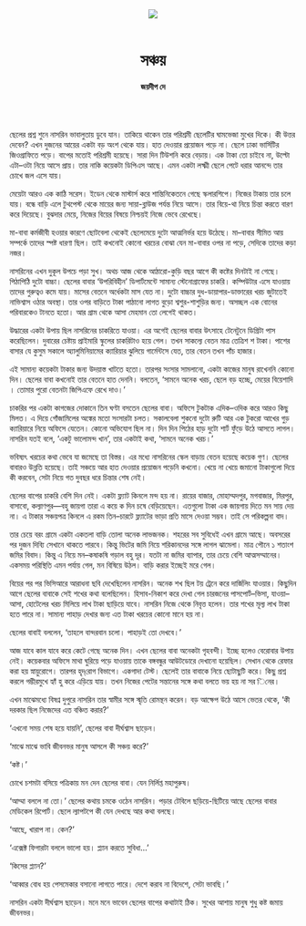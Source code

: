 <div align=center>
<img src=https://images.prothomalo.com/prothomalo-bangla%2F2021-09%2Fd504c793-c76e-4f32-b68d-3d0db45bbdb4%2FMasuk_Art_02.jpg?rect=0%2C0%2C2227%2C1169&w=1200&ar=40%3A21&auto=format%2Ccompress&ogImage=true&mode=crop&overlay=&overlay_position=bottom&overlay_width_pct=1 />
<br><br>
<h1>সঞ্চয়</h1> 
<h4>জয়দীপ দে</h4>
<br><br>
</div>

ছেলের প্রশ্ন শুনে নাসরিন ভাবালুতায় ডুবে যান। তাকিয়ে থাকেন তার পরিশ্রমী ছেলেটির ঘামভেজা মুখের দিকে। কী উত্তর দেবেন? এখন দুজনের আয়ের একটা বড় অংশ থেকে যায়। হাত দেওয়ার প্রয়োজন পড়ে না। ছেলে ঢাকা ভার্সিটির জিওগ্রাফিতে পড়ে। বাপের মতোই পরিশ্রমী হয়েছে। সারা দিন টিউশনি করে বেড়ায়। এক টাকা তো চাইবে না, উল্টো এটা–ওটা নিয়ে আসে প্রায়। তার নাকি কয়েকটা ডিপিএস আছে। এমন একটা লক্ষ্মী ছেলে পেটে ধরার আনন্দে তার চোখে জল এসে যায়।

মেয়েটা আরও এক কাঠি সরেস। ইডেন থেকে মাস্টার্স করে শান্তিনিকেতনে গেছে স্কলারশিপে। নিজের টাকায় তার চলে যায়। বন্ধে বাড়ি এলে টুথপেস্ট থেকে মায়ের জন্য সায়া-ব্লাউজ পর্যন্ত নিয়ে আসে। তার বিয়ে-থা নিয়ে চিন্তা করতে বারণ করে দিয়েছে। বুঝদার মেয়ে, নিজের বিয়ের বিষয়ে নিশ্চয়ই নিজে ভেবে রেখেছে।

মা-বাবা কর্মজীবী হওয়ার কারণে ছোটবেলা থেকেই ছেলেমেয়ে দুটো আত্মনির্ভর হয়ে উঠেছে। মা–বাবার সীমিত আয় সম্পর্কে তাদের স্পষ্ট ধারণা ছিল। তাই কখনোই কোনো খরচের বোঝা যেন মা-বাবার ওপর না পড়ে, সেদিকে তাদের কড়া নজর।

নাসরিনের এখন দুকূল উপচে পড়া সুখ। অথচ আজ থেকে আঠারো-কুড়ি বছর আগে কী কষ্টের দিনটাই না গেছে। পিঠাপিঠি দুটো বাচ্চা। ছেলের বাবার ‘উপরিবিহীন’ ডিপার্টমেন্টে সামান্য স্টেনোগ্রাফের চাকরি। কম্পিউটার এসে যাওয়ায় তাদের গুরুত্বও কমে যায়। মাসের বেতনে অর্ধেকটা মাস যেত না। দুটো বাচ্চার দুধ-ডায়াপার-ডাক্তারের খরচ জুটাতেই নাভিশ্বাস ওঠার অবস্থা। তার ওপর বাড়িতে টাকা পাঠানো লাগত বুড়ো শ্বশুর-শাশুড়ির জন্য। অসচ্ছল এক বোনের পরিবারকেও টানতে হতো। আর গ্রাম থেকে আসা মেহমান তো লেগেই থাকত।

উদ্ধারের একটা উপায় ছিল নাসরিনের চাকরিতে যাওয়া। এর অগেই ছেলের বাবার উৎসাহে টেনেটুনে ডিগ্রিটা পাস করেছিলেন। দুবারের চেষ্টায় প্রাইমারি স্কুলের চাকরিটাও হয়ে গেল। তখন সাকল্যে বেতন মাত্র তেত্রিশ শ টাকা। পাশের বাসার যে কুসুম সকালে অ্যালুমিনিয়ামের ক্যারিয়ার ঝুলিয়ে গার্মেন্টসে যেত, তার বেতন তখন পাঁচ হাজার।

এই সামান্য কয়েকটা টাকার জন্য উদয়াস্ত খাটতে হতো। তারপর সংসার সামলানো, একটা কাজের মানুষ রাখেননি কোনো দিন। ছেলের বাবা কখনোই তার বেতনে হাত দেননি। বলতেন, ‘সামনে অনেক খরচ, ছেলে বড় হচ্ছে, মেয়ের বিয়েশাদি । তোমার পুরো বেতনটা জিপিএফে রেখে দাও।’

চাকরির পর একটা কাগজের দোকানে তিন ঘণ্টা বসতেন ছেলের বাবা। অফিসে টুকটাক এদিক–ওদিক করে আরও কিছু মিলত। এ দিয়ে গোঁজামিলের অঙ্কের মতো সংসারটা চলত। সকালবেলা শুকনো দুটো রুটি আর এক টুকরো আখের গুড় ক্যারিয়ারে নিয়ে অফিসে যেতেন। কোনো অভিযোগ ছিল না। দিন দিন পিঠের হাড় দুটো শার্ট ফুঁড়ে উঠে আসতে লাগল। নাসরিন যতই বলে, ‘একটু ভালোমন্দ খান’, তার একটাই কথা, ‘সামনে অনেক খরচ।’

ভবিষ্যৎ খরচের কথা ভেবে যা জমেছে তা বিস্তর। এর মধ্যে নাসরিনের স্কেল বাড়ায় বেতন হয়েছে কয়েক গুণ। ছেলের বাবারও উন্নতি হয়েছে। তাই সঞ্চয়ে আর হাত দেওয়ার প্রয়োজন পড়েনি কখনো। খেয়ে না খেয়ে জমানো টাকাগুলো দিয়ে কী করবেন, সেটা নিয়ে গত দুবছর ধরে চিন্তার শেষ নেই।

ছেলের বাপের চাকরি বেশি দিন নেই। একটা ফ্ল্যাট কিনলে মন্দ হয় না। রায়ের বাজার, মোহাম্মদপুর, মগবাজার, মিরপুর, বাসাবো, কল্যাণপুর—বহু জায়গা তারা এ কয়ে ক দিন চষে বেড়িয়েছেন। এতগুলো টাকা এক জায়গায় দিতে মন সায় দেয় না। এ টাকার সঞ্চয়পত্র কিনলে এ রকম তিন–চারটে ফ্ল্যাটের ভাড়া প্রতি মাসে দেওয়া সম্ভব। তাই সে পরিকল্পনা বাদ।

তার চেয়ে বরং গ্রামে একটা একতলা বাড়ি তোলা অনেক লাভজনক। শহরের সব সুবিধেই এখন গ্রামে আছে। অবসরের পর দুজন দিব্যি সেখানে থাকতে পারবে। কিন্তু ভিটের জমি নিয়ে শরিকানদের সঙ্গে লাগল ঝামেলা। মাত্র পৌনে ১ শতাংশ জমির বিবাদ। কিন্তু এ নিয়ে মন–কষাকষি গড়াল বহু দূর। যতটা না জমির ব্যাপার, তার চেয়ে বেশি আত্মসম্মানের। একসময় পরিস্থিতি এমন পর্যায় গেল, মন বিষিয়ে উঠল। বাড়ি করার ইচ্ছেই মরে গেল।

বিয়ের পর পর ভিসিআরে আরাধনা ছবি দেখেছিলেন নাসরিন। অনেক শখ ছিল টয় ট্রেনে করে দার্জিলিং যাওয়ার। কিছুদিন আগে ছেলের বাবাকে সেই শখের কথা বলেছিলেন। হিসাব-নিকাশ করে দেখা গেল চারজনের পাসপোর্ট–ভিসা, যাওয়া–আসা, হোটেলের খরচ মিলিয়ে লাখ টাকা ছাড়িয়ে যাবে। নাসরিন নিজে থেকে নিবৃত্ত হলেন। তার শখের মূল্য লাখ টাকা হতে পারে না। সামান্য পাহাড় দেখার জন্য এত টাকা খরচের কোনো মানে হয় না।

ছেলের বাবাই বললেন, ‘তাহলে বান্দরবান চলো। পাহাড়ই তো দেখবে।’

আজ যাবে কাল যাবে করে কেটে গেছে অনেক দিন। এখন ছেলের বাবা অনেকটা গৃহবন্দী। ইচ্ছে হলেও বেরোবার উপায় নেই। কয়েকবার অফিসে মাথা ঘুরিয়ে পড়ে যাওয়ায় তাকে বঙ্গবন্ধুর আউটডোরে দেখানো হয়েছিল। সেখান থেকে রেফার করা হয় স্নায়ুরোগে। তারপর হৃদ্​রোগ বিভাগে। একগাদা টেস্ট। ছেলেই তার বাবাকে নিয়ে ছোটাছুটি করে। কিছু প্রশ্ন করলে গম্ভীরমুখে হ্যাঁ হু করে এড়িয়ে যায়। তখন নিজের পেটের সন্তানের সঙ্গে কথা বলতে ভয় হয় না সর িনের।

এখন মাঝেমধ্যে বিষণ্ন দুপুরে নাসরিন তার স্বামীর সঙ্গে স্মৃতি রোমন্থন করেন। বড় আক্ষেপ উঠে আসে ভেতর থেকে, ‘কী দরকার ছিল নিজেদের এত বঞ্চিত করার?’

‘এখনো সময় শেষ হয়ে যায়নি’, ছেলের বাবা দীর্ঘশ্বাস ছাড়েন।

‘মাঝে মাঝে ভাবি জীবনভর মানুষ আসলে কী সঞ্চয় করে?’

‘কষ্ট।’

চোখে চশমটা বসিয়ে পত্রিকায় মন দেন ছেলের বাবা। যেন নির্লিপ্ত মহাপুরুষ।

‘আম্মা বললে না তো।’ ছেলের কথায় চমকে ওঠেন নাসরিন। পড়ার টেবিলে ছড়িয়ে-ছিটিয়ে আছে ছেলের বাবার মেডিকেল রিপোর্ট। ছেলে ল্যাপটপে কী যেন দেখছে আর কথা বলছে।

‘আছে, খারাপ না। কেন?’

‘এক্সেক্ট ফিগারটা বললে ভালো হয়। প্ল্যান করতে সুবিধা...’

‘কিসের প্ল্যান?’

‘আব্বার বোধ হয় পেসমেকার বসানো লাগতে পারে। দেশে করাব না বিদেশে, সেটা ভাবছি।’

নাসরিন একটা দীর্ঘশ্বাস ছাড়েন। মনে মনে ভাবেন ছেলের বাপের কথাটাই ঠিক। সুখের আশায় মানুষ শুধু কষ্ট জমায় জীবনভর।

